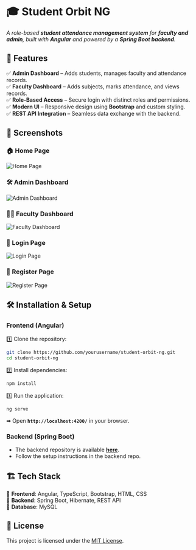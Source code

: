 # **🎓 Student Orbit NG**  

_A role-based **student attendance management system** for **faculty and admin**, built with **Angular** and powered by a **Spring Boot backend**._  

## 🚀 **Features**  
✅ **Admin Dashboard** – Adds students, manages faculty and attendance records.  
✅ **Faculty Dashboard** – Adds subjects, marks attendance, and views records.  
✅ **Role-Based Access** – Secure login with distinct roles and permissions.  
✅ **Modern UI** – Responsive design using **Bootstrap** and custom styling.  
✅ **REST API Integration** – Seamless data exchange with the backend.  

## 📸 Screenshots

### 🏠 Home Page
![Home Page](assets/homepage.png)

### 🛠️ Admin Dashboard
![Admin Dashboard](assets/admin_dashboard.png)

### 👨‍🏫 Faculty Dashboard
![Faculty Dashboard](assets/faculty_dashboard.png)

### 🔐 Login Page
![Login Page](assets/login_page.png)

### 📝 Register Page
![Register Page](assets/register_page.png)

## 🛠 **Installation & Setup**  

### **Frontend (Angular)**  
1️⃣ Clone the repository:  
   ```sh
   git clone https://github.com/yourusername/student-orbit-ng.git
   cd student-orbit-ng
   ```  
2️⃣ Install dependencies:  
   ```sh
   npm install
   ```  
3️⃣ Run the application:  
   ```sh
   ng serve
   ```  
   ➡ Open **`http://localhost:4200/`** in your browser.  

### **Backend (Spring Boot)**  
- The backend repository is available **[here](https://github.com/srv-geek/Student-Orbit/tree/master)**.  
- Follow the setup instructions in the backend repo.  

## 🏗 **Tech Stack**  
🔹 **Frontend**: Angular, TypeScript, Bootstrap, HTML, CSS  
🔹 **Backend**: Spring Boot, Hibernate, REST API  
🔹 **Database**: MySQL  

## 📜 **License**  
This project is licensed under the [MIT License](LICENSE).
